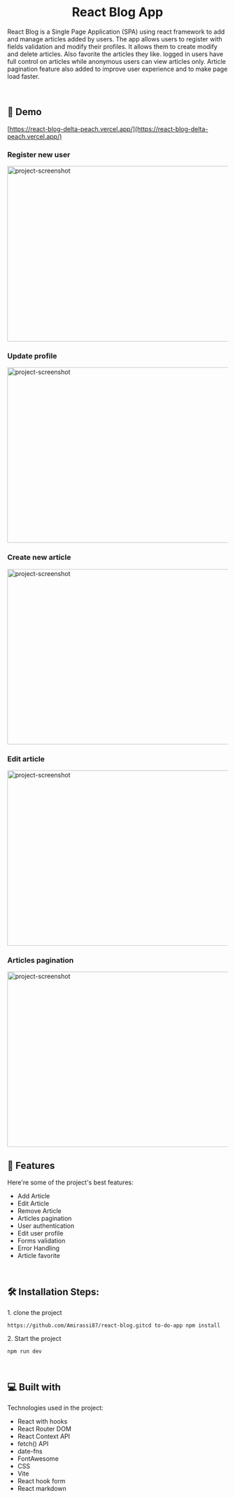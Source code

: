 <h1 align="center" id="title">React Blog App</h1>

<p id="description">React Blog is a Single Page Application (SPA) using react framework to add and manage articles added by users. The app allows users to register with fields validation and modify their profiles. It allows them to create modify and delete articles. Also favorite the articles they like. logged in users have full control on articles while anonymous users can view articles only. Article pagination feature also added to improve user experience and to make page load faster.</p>
<br/>


<h2>🚀 Demo</h2>

[https://react-blog-delta-peach.vercel.app/](https://react-blog-delta-peach.vercel.app/)
<br/>

<h3>Register new user</h3>
<img src="https://s14.gifyu.com/images/bHhfI.gif" alt="project-screenshot" width="600" height="400">
<br/>


<h3>Update profile</h3>
<img src="https://s14.gifyu.com/images/bHhf7.gif" alt="project-screenshot" width="600" height="400">
<br/>

<h3>Create new article</h3>
<img src="https://s14.gifyu.com/images/bHhfq.gif" alt="project-screenshot" width="600" height="400">
<br/>

<h3>Edit article</h3>
<img src="https://s14.gifyu.com/images/bHhBX.gif" alt="project-screenshot" width="600" height="400">
<br/>

<h3>Articles pagination</h3>
<img src="https://s14.gifyu.com/images/bHhBu.gif" alt="project-screenshot" width="600" height="400">
<br/>

  
<h2>🧐 Features</h2>

Here're some of the project's best features:

*   Add Article
*   Edit Article
*   Remove Article
*   Articles pagination
*   User authentication
*   Edit user profile
*   Forms validation
*   Error Handling
*   Article favorite
<br/>


<h2>🛠️ Installation Steps:</h2>

<p>1. clone the project</p>

```
https://github.com/Amirassi87/react-blog.gitcd to-do-app npm install
```

<p>2. Start the project</p>

```
npm run dev
```

  
  <br/>

<h2>💻 Built with</h2>

Technologies used in the project:

*   React with hooks
*   React Router DOM
*   React Context API
*   fetch() API
*   date-fns
*   FontAwesome
*   CSS
*   Vite
*   React hook form
*   React markdown